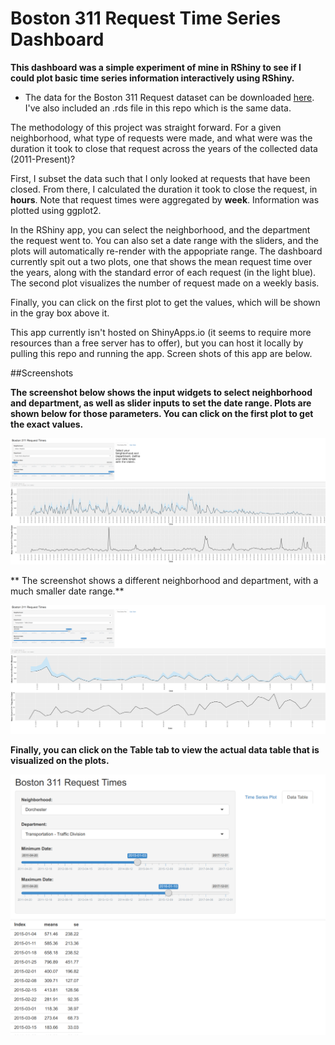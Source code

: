 # Boston 311 Request Time Series Dashboard

**This dashboard was a simple experiment of mine in RShiny to see if I could plot basic time series information interactively using RShiny.**

* The data for the Boston 311 Request dataset can be downloaded [here](https://data.cityofboston.gov/City-Services/311-Service-Requests/awu8-dc52). I've also included an .rds file in this repo which is the same data.

The methodology of this project was straight forward. For a given neighborhood, what type of requests were made, and what were was the duration it took to close that request across the years of the collected data (2011-Present)?

First, I subset the data such that I only looked at requests that have been closed. From there, I calculated the duration it took to close the request, in **hours**. Note that request times were aggregated by **week**. Information was plotted using ggplot2.

In the RShiny app, you can select the neighborhood, and the department the request went to. You can also set a date range with the sliders, and the plots will automatically re-render with the appopriate range. The dashboard currently spit out a two plots, one that shows the mean request time over the years, along with the standard error of each request (in the light blue). The second plot visualizes the number of request made on a weekly basis.

Finally, you can click on the first plot to get the values, which will be shown in the gray box above it.

This app currently isn't hosted on ShinyApps.io (it seems to require more resources than a free server has to offer), but you can host it locally by pulling this repo and running the app. Screen shots of this app are below.

##Screenshots 

**The screenshot below shows the input widgets to select neighborhood and department, as well as slider inputs to set the date range. Plots are shown below for those parameters. You can click on the first plot to get the exact values.**

![alt text](https://raw.githubusercontent.com/mjtat/Boston_311_Dashboard/master/images/screen1.png "Screenshot 1")

** The screenshot shows a different neighborhood and department, with a much smaller date range.**

![alt text](https://raw.githubusercontent.com/mjtat/Boston_311_Dashboard/master/images/screen2.png "Screenshot 2")

**Finally, you can click on the Table tab to view the actual data table that is visualized on the plots.**

![alt text](https://raw.githubusercontent.com/mjtat/Boston_311_Dashboard/master/images/screen3.png "Screenshot 3")